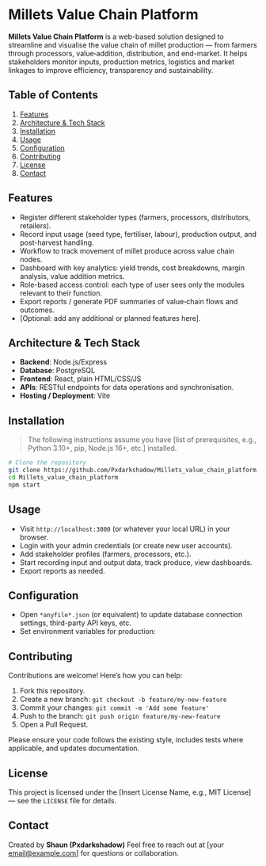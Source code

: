 # Millets Value Chain Platform

**Millets Value Chain Platform** is a web-based solution designed to streamline and visualise the value chain of millet production — from farmers through processors, value‐addition, distribution, and end-market. It helps stakeholders monitor inputs, production metrics, logistics and market linkages to improve efficiency, transparency and sustainability.

## Table of Contents

1. [Features](#features)  
2. [Architecture & Tech Stack](#architecture--tech-stack)  
3. [Installation](#installation)  
4. [Usage](#usage)  
5. [Configuration](#configuration)  
6. [Contributing](#contributing)  
7. [License](#license)  
8. [Contact](#contact)

## Features

- Register different stakeholder types (farmers, processors, distributors, retailers).  
- Record input usage (seed type, fertiliser, labour), production output, and post-harvest handling.  
- Workflow to track movement of millet produce across value chain nodes.  
- Dashboard with key analytics: yield trends, cost breakdowns, margin analysis, value addition metrics.  
- Role-based access control: each type of user sees only the modules relevant to their function.  
- Export reports / generate PDF summaries of value‐chain flows and outcomes.  
- [Optional: add any additional or planned features here].

## Architecture & Tech Stack

- **Backend**: Node.js/Express 
- **Database**: PostgreSQL 
- **Frontend**: React, plain HTML/CSS/JS
- **APIs**: RESTful endpoints for data operations and synchronisation.  
- **Hosting / Deployment**: Vite

## Installation

> The following instructions assume you have [list of prerequisites, e.g., Python 3.10+, pip, Node.js 16+, etc.] installed.

```bash
# Clone the repository
git clone https://github.com/Pxdarkshadow/Millets_value_chain_platform.git
cd Millets_value_chain_platform
npm start
````

## Usage

* Visit `http://localhost:3000` (or whatever your local URL) in your browser.
* Login with your admin credentials (or create new user accounts).
* Add stakeholder profiles (farmers, processors, etc.).
* Start recording input and output data, track produce, view dashboards.
* Export reports as needed.

## Configuration

* Open `*anyfile*.json` (or equivalent) to update database connection settings, third-party API keys, etc.
* Set environment variables for production:

## Contributing

Contributions are welcome! Here’s how you can help:

1. Fork this repository.
2. Create a new branch: `git checkout -b feature/my-new-feature`
3. Commit your changes: `git commit -m 'Add some feature'`
4. Push to the branch: `git push origin feature/my-new-feature`
5. Open a Pull Request.

Please ensure your code follows the existing style, includes tests where applicable, and updates documentation.

## License

This project is licensed under the [Insert License Name, e.g., MIT License] — see the `LICENSE` file for details.

## Contact

Created by **Shaun (Pxdarkshadow)**
Feel free to reach out at [your [email@example.com](mailto:email@example.com)] for questions or collaboration.

```
